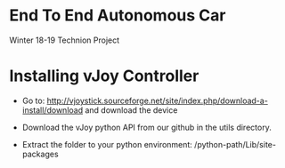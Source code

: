 # End To End Autonomous Car
Winter 18-19 Technion Project

# Installing vJoy Controller
* Go to: http://vjoystick.sourceforge.net/site/index.php/download-a-install/download
and download the device

* Download the vJoy python API from our github in the utils directory.
* Extract the folder to your python environment: /python-path/Lib/site-packages